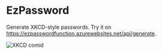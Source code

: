# EzPassword

Generate XKCD-style passwords. Try it on https://ezpasswordfunction.azurewebsites.net/api/generate.

![XKCD comid](https://imgs.xkcd.com/comics/password_strength.png "https://xkcd.com/936/")